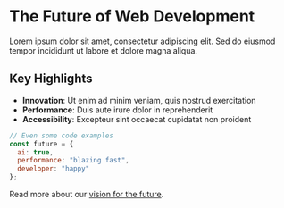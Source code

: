 # The Future of Web Development

Lorem ipsum dolor sit amet, consectetur adipiscing elit. Sed do eiusmod tempor incididunt ut labore et dolore magna aliqua. 

## Key Highlights

- **Innovation**: Ut enim ad minim veniam, quis nostrud exercitation
- **Performance**: Duis aute irure dolor in reprehenderit
- **Accessibility**: Excepteur sint occaecat cupidatat non proident

```js
// Even some code examples
const future = {
  ai: true,
  performance: "blazing fast",
  developer: "happy"
};
```

Read more about our [vision for the future](https://example.com). 